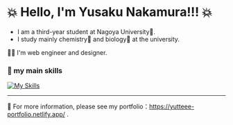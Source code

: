 # 💥 Hello, I'm Yusaku Nakamura!!! 💥 

- I am a third-year student at Nagoya University:memo:. 
- I study mainly chemistry:test_tube: and biology🐛 at the university.

:technologist: I'm web engineer and designer. 

### :seedling: my main skills

[![My Skills](https://skillicons.dev/icons?i=html,css,js,ts,vue,react,nextjs,express,py,mysql,figma)](https://skillicons.dev)

---
:monocle_face: For more information, please see my portfolio：https://yutteee-portfolio.netlify.app/ .
